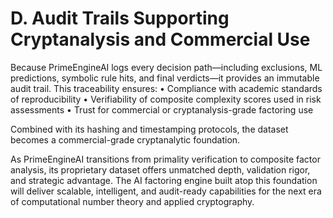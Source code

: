 # D. Audit Trails Supporting Cryptanalysis and Commercial Use

Because PrimeEngineAI logs every decision path—including exclusions, ML predictions, symbolic rule hits, and final verdicts—it provides an immutable audit trail. This traceability ensures:
• Compliance with academic standards of reproducibility
• Verifiability of composite complexity scores used in risk assessments
• Trust for commercial or cryptanalysis-grade factoring use

Combined with its hashing and timestamping protocols, the dataset becomes a commercial-grade cryptanalytic foundation.

As PrimeEngineAI transitions from primality verification to composite factor analysis, its proprietary dataset offers unmatched depth, validation rigor, and strategic advantage. The AI factoring engine built atop this foundation will deliver scalable, intelligent, and audit-ready capabilities for the next era of computational number theory and applied cryptography.

